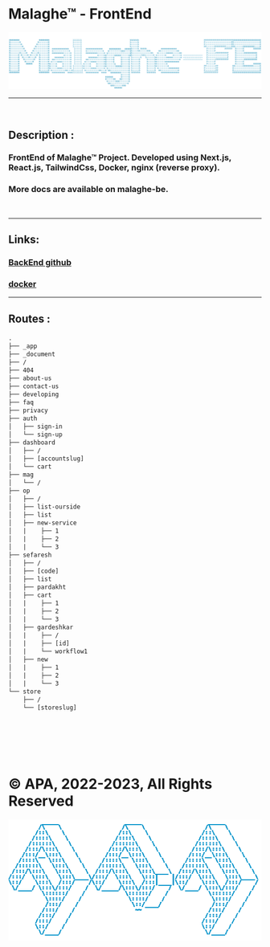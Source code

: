 # **Malaghe™ - FrontEnd**

![ascii_malaghe_fe.png](ascii_malaghe_fe.png)

---

<br>

## **Description** :

### FrontEnd of Malaghe™ Project. Developed using Next.js, React.js, TailwindCss, Docker, nginx (reverse proxy).

### More docs are available on malaghe-be.

<br>

---

## **Links**:

### [BackEnd github](https://github.com/apakhbari/Malaghe-BE)

### [docker](https://hub.docker.com/repository/docker/apakhbari/malaghe)

---

## **Routes** :

    .
    ├── _app
    ├── _document
    ├── /
    ├── 404
    ├── about-us
    ├── contact-us
    ├── developing
    ├── faq
    ├── privacy
    ├── auth
    │   ├── sign-in
    │   └── sign-up
    ├── dashboard
    │   ├── /
    │   ├── [accountslug]
    │   └── cart
    ├── mag
    │   └── /
    ├── op
    │   ├── /
    │   ├── list-ourside
    │   ├── list
    │   ├── new-service
    │   |    ├── 1
    │   |    ├── 2
    │   |    └── 3
    ├── sefaresh
    │   ├── /
    │   ├── [code]
    │   ├── list
    │   ├── pardakht
    │   ├── cart
    │   |    ├── 1
    │   |    ├── 2
    │   |    └── 3
    │   ├── gardeshkar
    │   |    ├── /
    │   |    ├── [id]
    │   |    └── workflow1
    │   ├── new
    │   |    ├── 1
    │   |    ├── 2
    │   |    └── 3
    └── store
        ├── /
        └── [storeslug]

## <br>

<br>

# **© APA, 2022-2023, All Rights Reserved**

![ascii_apa.png](ascii_apa.png)
